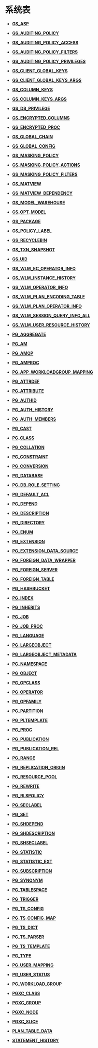 # 系统表<a name="ZH-CN_TOPIC_0289900034"></a>

-   **[GS\_ASP](GS_ASP.md)**

-   **[GS\_AUDITING\_POLICY](GS_AUDITING_POLICY.md)**

-   **[GS\_AUDITING\_POLICY\_ACCESS](GS_AUDITING_POLICY_ACCESS.md)**

-   **[GS\_AUDITING\_POLICY\_FILTERS](GS_AUDITING_POLICY_FILTERS.md)**

-   **[GS\_AUDITING\_POLICY\_PRIVILEGES](GS_AUDITING_POLICY_PRIVILEGES.md)**

-   **[GS\_CLIENT\_GLOBAL\_KEYS](GS_CLIENT_GLOBAL_KEYS.md)**

-   **[GS\_CLIENT\_GLOBAL\_KEYS\_ARGS](GS_CLIENT_GLOBAL_KEYS_ARGS.md)**

-   **[GS\_COLUMN\_KEYS](GS_COLUMN_KEYS.md)**

-   **[GS\_COLUMN\_KEYS\_ARGS](GS_COLUMN_KEYS_ARGS.md)**

-   **[GS\_DB\_PRIVILEGE](GS_DB_PRIVILEGE.md)**

-   **[GS\_ENCRYPTED\_COLUMNS](GS_ENCRYPTED_COLUMNS.md)**

-   **[GS\_ENCRYPTED\_PROC](GS_ENCRYPTED_PROC.md)**

-   **[GS\_GLOBAL\_CHAIN](GS_GLOBAL_CHAIN.md)**

-   **[GS\_GLOBAL\_CONFIG](GS_GLOBAL_CONFIG.md)**

-   **[GS\_MASKING\_POLICY](GS_MASKING_POLICY.md)**

-   **[GS\_MASKING\_POLICY\_ACTIONS](GS_MASKING_POLICY_ACTIONS.md)**

-   **[GS\_MASKING\_POLICY\_FILTERS](GS_MASKING_POLICY_FILTERS.md)**

-   **[GS\_MATVIEW](GS_MATVIEW.md)**

-   **[GS\_MATVIEW\_DEPENDENCY](GS_MATVIEW_DEPENDENCY.md)**

-   **[GS\_MODEL\_WAREHOUSE](GS_MODEL_WAREHOUSE.md)**

-   **[GS\_OPT\_MODEL](GS_OPT_MODEL.md)**

-   **[GS\_PACKAGE](GS_PACKAGE.md)**

-   **[GS\_POLICY\_LABEL](GS_POLICY_LABEL.md)**

-   **[GS\_RECYCLEBIN](GS_RECYCLEBIN.md)**

-   **[GS\_TXN\_SNAPSHOT](GS_TXN_SNAPSHOT.md)**

-   **[GS\_UID](GS_UID.md)**

-   **[GS\_WLM\_EC\_OPERATOR\_INFO](GS_WLM_EC_OPERATOR_INFO.md)**

-   **[GS\_WLM\_INSTANCE\_HISTORY](GS_WLM_INSTANCE_HISTORY.md)**

-   **[GS\_WLM\_OPERATOR\_INFO](GS_WLM_OPERATOR_INFO.md)**

-   **[GS\_WLM\_PLAN\_ENCODING\_TABLE](GS_WLM_PLAN_ENCODING_TABLE.md)**

-   **[GS\_WLM\_PLAN\_OPERATOR\_INFO](GS_WLM_PLAN_OPERATOR_INFO.md)**

-   **[GS\_WLM\_SESSION\_QUERY\_INFO\_ALL](GS_WLM_SESSION_QUERY_INFO_ALL.md)**

-   **[GS\_WLM\_USER\_RESOURCE\_HISTORY](GS_WLM_USER_RESOURCE_HISTORY.md)**

-   **[PG\_AGGREGATE](PG_AGGREGATE.md)**

-   **[PG\_AM](PG_AM.md)**

-   **[PG\_AMOP](PG_AMOP.md)**

-   **[PG\_AMPROC](PG_AMPROC.md)**

-   **[PG\_APP\_WORKLOADGROUP\_MAPPING](PG_APP_WORKLOADGROUP_MAPPING.md)**

-   **[PG\_ATTRDEF](PG_ATTRDEF.md)**

-   **[PG\_ATTRIBUTE](PG_ATTRIBUTE.md)**

-   **[PG\_AUTHID](PG_AUTHID.md)**

-   **[PG\_AUTH\_HISTORY](PG_AUTH_HISTORY.md)**

-   **[PG\_AUTH\_MEMBERS](PG_AUTH_MEMBERS.md)**

-   **[PG\_CAST](PG_CAST.md)**

-   **[PG\_CLASS](PG_CLASS.md)**

-   **[PG\_COLLATION](PG_COLLATION.md)**

-   **[PG\_CONSTRAINT](PG_CONSTRAINT.md)**

-   **[PG\_CONVERSION](PG_CONVERSION.md)**

-   **[PG\_DATABASE](PG_DATABASE.md)**

-   **[PG\_DB\_ROLE\_SETTING](PG_DB_ROLE_SETTING.md)**

-   **[PG\_DEFAULT\_ACL](PG_DEFAULT_ACL.md)**

-   **[PG\_DEPEND](PG_DEPEND.md)**

-   **[PG\_DESCRIPTION](PG_DESCRIPTION.md)**

-   **[PG\_DIRECTORY](PG_DIRECTORY.md)**

-   **[PG\_ENUM](PG_ENUM.md)**

-   **[PG\_EXTENSION](PG_EXTENSION.md)**

-   **[PG\_EXTENSION\_DATA\_SOURCE](PG_EXTENSION_DATA_SOURCE.md)**

-   **[PG\_FOREIGN\_DATA\_WRAPPER](PG_FOREIGN_DATA_WRAPPER.md)**

-   **[PG\_FOREIGN\_SERVER](PG_FOREIGN_SERVER.md)**

-   **[PG\_FOREIGN\_TABLE](PG_FOREIGN_TABLE.md)**

-   **[PG\_HASHBUCKET](PG_HASHBUCKET.md)**

-   **[PG\_INDEX](PG_INDEX.md)**

-   **[PG\_INHERITS](PG_INHERITS.md)**

-   **[PG\_JOB](PG_JOB.md)**

-   **[PG\_JOB\_PROC](PG_JOB_PROC.md)**

-   **[PG\_LANGUAGE](PG_LANGUAGE.md)**

-   **[PG\_LARGEOBJECT](PG_LARGEOBJECT.md)**

-   **[PG\_LARGEOBJECT\_METADATA](PG_LARGEOBJECT_METADATA.md)**

-   **[PG\_NAMESPACE](PG_NAMESPACE.md)**

-   **[PG\_OBJECT](PG_OBJECT.md)**

-   **[PG\_OPCLASS](PG_OPCLASS.md)**

-   **[PG\_OPERATOR](PG_OPERATOR.md)**

-   **[PG\_OPFAMILY](PG_OPFAMILY.md)**

-   **[PG\_PARTITION](PG_PARTITION.md)**

-   **[PG\_PLTEMPLATE](PG_PLTEMPLATE.md)**

-   **[PG\_PROC](PG_PROC.md)**

-   **[PG\_PUBLICATION](PG_PUBLICATION.md)**

-   **[PG\_PUBLICATION\_REL](PG_PUBLICATION_REL.md)**

-   **[PG\_RANGE](PG_RANGE.md)**

-   **[PG\_REPLICATION\_ORIGIN](PG_REPLICATION_ORIGIN.md)**

-   **[PG\_RESOURCE\_POOL](PG_RESOURCE_POOL.md)**

-   **[PG\_REWRITE](PG_REWRITE.md)**

-   **[PG\_RLSPOLICY](PG_RLSPOLICY.md)**

-   **[PG\_SECLABEL](PG_SECLABEL.md)**

-   **[PG\_SET](PG_SET.md)**

-   **[PG\_SHDEPEND](PG_SHDEPEND.md)**

-   **[PG\_SHDESCRIPTION](PG_SHDESCRIPTION.md)**

-   **[PG\_SHSECLABEL](PG_SHSECLABEL.md)**

-   **[PG\_STATISTIC](PG_STATISTIC.md)**

-   **[PG\_STATISTIC\_EXT](PG_STATISTIC_EXT.md)**

-   **[PG\_SUBSCRIPTION](PG_SUBSCRIPTION.md)**

-   **[PG\_SYNONYM](PG_SYNONYM.md)**

-   **[PG\_TABLESPACE](PG_TABLESPACE.md)**

-   **[PG\_TRIGGER](PG_TRIGGER.md)**

-   **[PG\_TS\_CONFIG](PG_TS_CONFIG.md)**

-   **[PG\_TS\_CONFIG\_MAP](PG_TS_CONFIG_MAP.md)**

-   **[PG\_TS\_DICT](PG_TS_DICT.md)**

-   **[PG\_TS\_PARSER](PG_TS_PARSER.md)**

-   **[PG\_TS\_TEMPLATE](PG_TS_TEMPLATE.md)**

-   **[PG\_TYPE](PG_TYPE.md)**

-   **[PG\_USER\_MAPPING](PG_USER_MAPPING.md)**

-   **[PG\_USER\_STATUS](PG_USER_STATUS.md)**

-   **[PG\_WORKLOAD\_GROUP](PG_WORKLOAD_GROUP.md)**

-   **[PGXC\_CLASS](PGXC_CLASS.md)**

-   **[PGXC\_GROUP](PGXC_GROUP.md)**

-   **[PGXC\_NODE](PGXC_NODE.md)**

-   **[PGXC\_SLICE](PGXC_SLICE.md)**

-   **[PLAN\_TABLE\_DATA](PLAN_TABLE_DATA.md)**

-   **[STATEMENT\_HISTORY](STATEMENT_HISTORY.md)**
